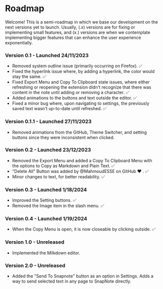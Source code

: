 # Roadmap

Welcome! This is a semi-roadmap in which we base our development on the next versions yet to launch. Usually, (.x) versions are for fixing or implementing small features, and (x.) versions are when we contemplate implementing bigger features that can enhance the user experience exponentially.

### Version 0.1 - Launched 24/11/2023

- Removed system outline issue (primarily occurring on Firefox). ✅
- Fixed the hyperlink issue where, by adding a hyperlink, the color would stay the same. ✅
- Fixed Export Menu and Copy To Clipboard state issues, where either refreshing or reopening the extension didn't recognize that there was content in the note until adding or removing a character. ✅
- Added animations to the buttons and text outside the editor. ✅
- Fixed a minor bug where, upon navigating to settings, the previously saved text wasn't up-to-date until refreshed. ✅

### Version 0.1.1 - Launched 27/11/2023

- Removed animations from the GitHub, Theme Switcher, and setting buttons since they were inconsistent when clicked.

### Version 0.2 - Launched 23/12/2023

- Removed the Export Menu and added a Copy To Clipboard Menu with the options to Copy as Markdown and Plain Text. ✅
- "Delete All" Button was added by @MahmoudESSE on GitHub ❤️ . ✅
- Minor changes to text, for better readability. ✅

### Version 0.3 - Launched 1/18/2024

- Improved the Setting buttons. ✅
- Removed the Image item in the slash menu. ✅

### Version 0.4 - Launched 1/19/2024

- When the Copy Menu is open, it is now closeable by clicking outside. ✅

### Version 1.0 - Unreleased

- Implemented the Milkdown editor.

### Version 2.0 - Unreleased

- Added the "Send To Snapnote" button as an option in Settings. Adds a way to send selected text in any page to SnapNote directly.
